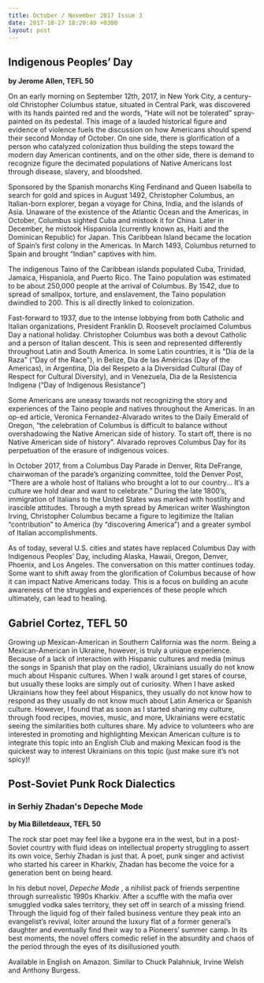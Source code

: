 ```yaml
---
title: October / November 2017 Issue 3
date: 2017-10-27 18:29:49 +0300
layout: post
---
```

## Indigenous Peoples’ Day

**by Jerome Allen, TEFL 50**

On an early morning on September 12th, 2017, in New York City, a century-old Christopher Columbus statue, situated in Central Park, was discovered with its hands painted red and the words, “Hate will not be tolerated” spray-painted on its pedestal. This image of a lauded historical figure and evidence of violence fuels the discussion on how Americans should spend their second Monday of October. On one side, there is glorification of a person who catalyzed colonization thus building the steps toward the modern day American continents, and on the other side, there is demand to recognize figure the decimated populations of Native Americans lost through disease, slavery, and bloodshed.

Sponsored by the Spanish monarchs King Ferdinand and Queen Isabella to search for gold and spices in August 1492, Christopher Columbus, an Italian-born explorer, began a voyage for China, India, and the islands of Asia. Unaware of the existence of the Atlantic Ocean and the Americas, in October, Columbus sighted Cuba and mistook it for China. Later in December, he mistook Hispaniola (currently known as, Haiti and the Dominican Republic) for Japan. This Caribbean Island became the location of Spain’s first colony in the Americas. In March 1493, Columbus returned to Spain and brought “Indian” captives with him.

The indigenous Taino of the Caribbean islands populated Cuba, Trinidad, Jamaica, Hispaniola, and Puerto Rico. The Taino population was estimated to be about 250,000 people at the arrival of Columbus. By 1542, due to spread of smallpox, torture, and enslavement, the Taino population dwindled to 200. This is all directly linked to colonization.

Fast-forward to 1937, due to the intense lobbying from both Catholic and Italian organizations, President Franklin D. Roosevelt proclaimed Columbus Day a national holiday. Christopher Columbus was both a devout Catholic and a person of Italian descent. This is seen and represented differently throughout Latin and South America. In some Latin countries, it is "Día de la Raza" ("Day of the Race"), in Belize, Día de las Américas (Day of the Americas), in Argentina, Día del Respeto a la Diversidad Cultural (Day of Respect for Cultural Diversity), and in Venezuela, Dìa de la Resistencia Indìgena (“Day of Indigenous Resistance”)

Some Americans are uneasy towards not recognizing the story and experiences of the Taino people and natives throughout the Americas. In an op-ed article, Veronica Fernandez-Alvarado writes to the Daily Emerald of Oregon, “the celebration of Columbus is difficult to balance without overshadowing the Native American side of history. To start off, there is no Native American side of history”. Alvarado reproves Columbus Day for its perpetuation of the erasure of indigenous voices.

In October 2017, from a Columbus Day Parade in Denver, Rita DeFrange, chairwoman of the parade’s organizing committee, told the Denver Post, “There are a whole host of Italians who brought a lot to our country... It’s a culture we hold dear and want to celebrate.” During the late 1800’s, immigration of Italians to the United States was marked with hostility and irascible attitudes. Through a myth spread by American writer Washington Irving, Christopher Columbus became a figure to legitimize the Italian “contribution” to America (by “discovering America”) and a greater symbol of Italian accomplishments.

As of today, several U.S. cities and states have replaced Columbus Day with Indigenous Peoples’ Day, including Alaska, Hawaii, Oregon, Denver, Phoenix, and Los Angeles. The conversation on this matter continues today. Some want to shift away from the glorification of Columbus because of how it can impact Native Americans today. This is a focus on building an acute awareness of the struggles and experiences of these people which ultimately, can lead to healing.

## Gabriel Cortez, TEFL 50

Growing up Mexican-American in Southern California was the norm. Being a Mexican-American in Ukraine, however, is truly a unique experience. Because of a lack of interaction with Hispanic cultures and media (minus the songs in Spanish that play on the radio), Ukrainians usually do not know much about Hispanic cultures. When I walk around I get stares of course, but usually these looks are simply out of curiosity. When I have asked Ukrainians how they feel about Hispanics, they usually do not know how to respond as they usually do not know much about Latin America or Spanish culture. However, I found that as soon as I started sharing my culture, through food recipes, movies, music, and more, Ukrainians were ecstatic seeing the similarities both cultures share. My advice to volunteers who are interested in promoting and highlighting Mexican American culture is to integrate this topic into an English Club and making Mexican food is the quickest way to interest Ukrainians on this topic (just make sure it’s not spicy)! 

## Post-Soviet Punk Rock Dialectics 

### in Serhiy Zhadan's Depeche Mode

**by Mia Billetdeaux, TEFL 50**

The rock star poet may feel like a bygone era in the west, but in a post-Soviet country with fluid ideas on intellectual property struggling to assert its own voice, Serhiy Zhadan is just that. A poet, punk singer and activist who started his career in Kharkiv, Zhadan has become the voice for a generation bent on being heard. 

In his debut novel, _Depeche Mode_ , a nihilist pack of friends serpentine through surrealistic 1990s Kharkiv. After a scuffle with the mafia over smuggled vodka sales territory, they set off in search of a missing friend. Through the liquid fog of their failed business venture they peak into an evangelist’s revival, loiter around the luxury flat of a former general’s daughter and eventually find their way to a Pioneers’ summer camp. In its best moments, the novel offers comedic relief in the absurdity and chaos of the period through the eyes of its disillusioned youth.  

Available in English on Amazon. Similar to Chuck Palahniuk, Irvine Welsh and Anthony Burgess.